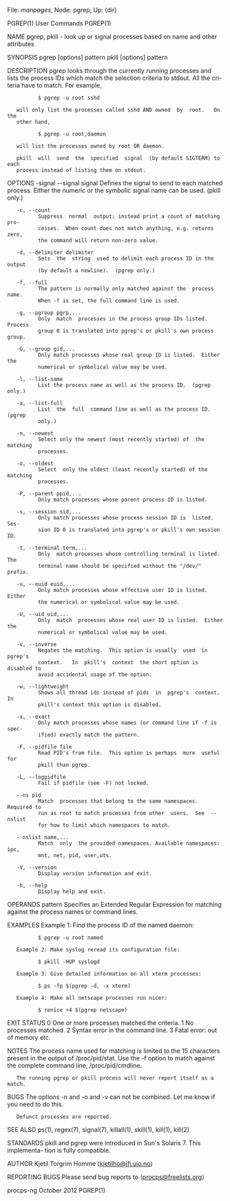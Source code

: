 File: *manpages*,  Node: pgrep,  Up: (dir)

PGREP(1)                         User Commands                        PGREP(1)



NAME
       pgrep,  pkill  -  look  up  or signal processes based on name and other
       attributes

SYNOPSIS
       pgrep [options] pattern
       pkill [options] pattern

DESCRIPTION
       pgrep looks through the  currently  running  processes  and  lists  the
       process IDs which match the selection criteria to stdout.  All the cri-
       teria have to match.  For example,

              $ pgrep -u root sshd

       will only list the processes called sshd AND owned  by  root.   On  the
       other hand,

              $ pgrep -u root,daemon

       will list the processes owned by root OR daemon.

       pkill  will  send  the  specified  signal  (by default SIGTERM) to each
       process instead of listing them on stdout.

OPTIONS
       -signal
       --signal signal
              Defines the signal to send to each matched process.  Either  the
              numeric or the symbolic signal name can be used.  (pkill only.)

       -c, --count
              Suppress  normal  output; instead print a count of matching pro-
              cesses.  When count does not match anything, e.g. returns  zero,
              the command will return non-zero value.

       -d, --delimiter delimiter
              Sets  the  string  used to delimit each process ID in the output
              (by default a newline).  (pgrep only.)

       -f, --full
              The pattern is normally only matched against the  process  name.
              When -f is set, the full command line is used.

       -g, --pgroup pgrp,...
              Only  match  processes in the process group IDs listed.  Process
              group 0 is translated into pgrep's or pkill's own process group.

       -G, --group gid,...
              Only match processes whose real group ID is listed.  Either  the
              numerical or symbolical value may be used.

       -l, --list-name
              List the process name as well as the process ID.  (pgrep only.)

       -a, --list-full
              List  the  full  command line as well as the process ID.  (pgrep
              only.)

       -n, --newest
              Select only the newest (most recently started) of  the  matching
              processes.

       -o, --oldest
              Select  only the oldest (least recently started) of the matching
              processes.

       -P, --parent ppid,...
              Only match processes whose parent process ID is listed.

       -s, --session sid,...
              Only match processes whose process session ID is  listed.   Ses-
              sion ID 0 is translated into pgrep's or pkill's own session ID.

       -t, --terminal term,...
              Only  match processes whose controlling terminal is listed.  The
              terminal name should be specified without the "/dev/" prefix.

       -u, --euid euid,...
              Only match processes whose effective user ID is listed.   Either
              the numerical or symbolical value may be used.

       -U, --uid uid,...
              Only  match  processes whose real user ID is listed.  Either the
              numerical or symbolical value may be used.

       -v, --inverse
              Negates the matching.  This option is usually  used  in  pgrep's
              context.   In  pkill's  context  the short option is disabled to
              avoid accidental usage of the option.

       -w, --lightweight
              Shows all thread ids instead of pids  in  pgrep's  context.   In
              pkill's context this option is disabled.

       -x, --exact
              Only match processes whose names (or command line if -f is spec-
              ified) exactly match the pattern.

       -F, --pidfile file
              Read PID's from file.  This option is perhaps  more  useful  for
              pkill than pgrep.

       -L, --logpidfile
              Fail if pidfile (see -F) not locked.

       --ns pid
              Match  processes that belong to the same namespaces. Required to
              run as root to match processes from other  users.  See  --nslist
              for how to limit which namespaces to match.

       --nslist name,...
              Match  only  the provided namespaces. Available namespaces: ipc,
              mnt, net, pid, user,uts.

       -V, --version
              Display version information and exit.

       -h, --help
              Display help and exit.

OPERANDS
       pattern
              Specifies an Extended Regular Expression  for  matching  against
              the process names or command lines.

EXAMPLES
       Example 1: Find the process ID of the named daemon:

              $ pgrep -u root named

       Example 2: Make syslog reread its configuration file:

              $ pkill -HUP syslogd

       Example 3: Give detailed information on all xterm processes:

              $ ps -fp $(pgrep -d, -x xterm)

       Example 4: Make all netscape processes run nicer:

              $ renice +4 $(pgrep netscape)

EXIT STATUS
       0      One or more processes matched the criteria.
       1      No processes matched.
       2      Syntax error in the command line.
       3      Fatal error: out of memory etc.

NOTES
       The  process  name  used  for  matching is limited to the 15 characters
       present in the output of /proc/pid/stat.  Use the -f  option  to  match
       against the complete command line, /proc/pid/cmdline.

       The running pgrep or pkill process will never report itself as a match.

BUGS
       The  options  -n and -o and -v can not be combined.  Let me know if you
       need to do this.

       Defunct processes are reported.


SEE ALSO
       ps(1), regex(7), signal(7), killall(1), skill(1), kill(1), kill(2)

STANDARDS
       pkill and pgrep were introduced in Sun's Solaris 7.   This  implementa-
       tion is fully compatible.

AUTHOR
       Kjetil Torgrim Homme ⟨kjetilho@ifi.uio.no⟩

REPORTING BUGS
       Please send bug reports to ⟨procps@freelists.org⟩



procps-ng                        October 2012                         PGREP(1)
